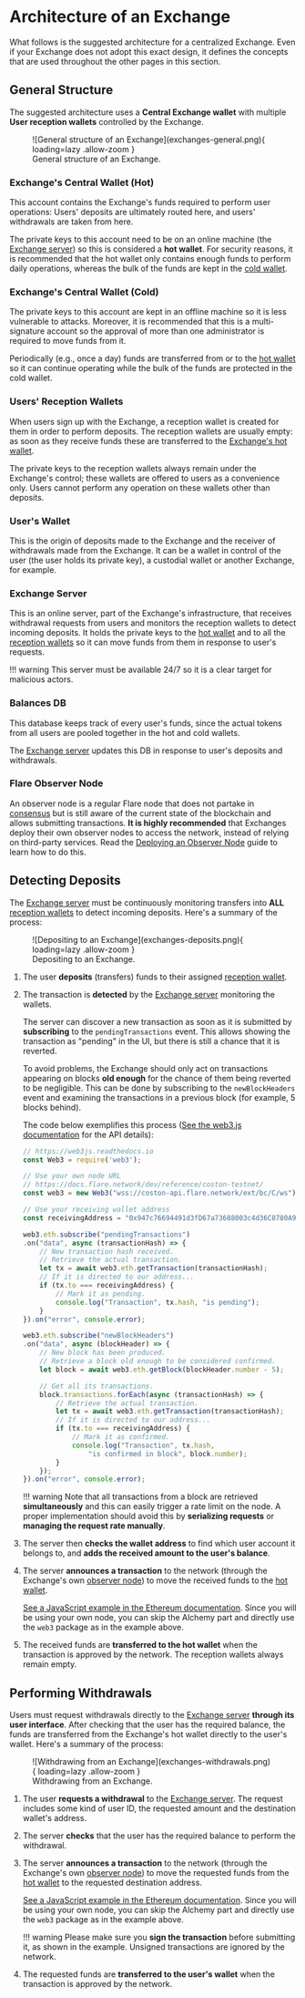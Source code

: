 # Architecture of an Exchange

What follows is the suggested architecture for a centralized Exchange. Even if your Exchange does not adopt this exact design, it defines the concepts that are used throughout the other pages in this section.

## General Structure

The suggested architecture uses a **Central Exchange wallet** with multiple **User reception wallets** controlled by the Exchange.

<figure markdown>
  ![General structure of an Exchange](exchanges-general.png){ loading=lazy .allow-zoom }
  <figcaption>General structure of an Exchange.</figcaption>
</figure>

### Exchange's Central Wallet (Hot)

This account contains the Exchange's funds required to perform user operations: Users' deposits are ultimately routed here, and users' withdrawals are taken from here.

The private keys to this account need to be on an online machine (the [Exchange server](#exchange-server)) so this is considered a **hot wallet**. For security reasons, it is recommended that the hot wallet only contains enough funds to perform daily operations, whereas the bulk of the funds are kept in the [cold wallet](#exchanges-central-wallet-cold).

### Exchange's Central Wallet (Cold)

The private keys to this account are kept in an offline machine so it is less vulnerable to attacks. Moreover, it is recommended that this is a multi-signature account so the approval of more than one administrator is required to move funds from it.

Periodically (e.g., once a day) funds are transferred from or to the [hot wallet](#exchanges-central-wallet-hot) so it can continue operating while the bulk of the funds are protected in the cold wallet.

### Users' Reception Wallets

When users sign up with the Exchange, a reception wallet is created for them in order to perform deposits. The reception wallets are usually empty: as soon as they receive funds these are transferred to the [Exchange's hot wallet](#exchanges-central-wallet-hot).

The private keys to the reception wallets always remain under the Exchange's control; these wallets are offered to users as a convenience only. Users cannot perform any operation on these wallets other than deposits.

### User's Wallet

This is the origin of deposits made to the Exchange and the receiver of withdrawals made from the Exchange. It can be a wallet in control of the user (the user holds its private key), a custodial wallet or another Exchange, for example.

### Exchange Server

This is an online server, part of the Exchange's infrastructure, that receives withdrawal requests from users and monitors the reception wallets to detect incoming deposits. It holds the private keys to the [hot wallet](#exchanges-central-wallet-hot) and to all the [reception wallets](#users-reception-wallets) so it can move funds from them in response to user's requests.

!!! warning
    This server must be available 24/7 so it is a clear target for malicious actors.

### Balances DB

This database keeps track of every user's funds, since the actual tokens from all users are pooled together in the hot and cold wallets.

The [Exchange server](#exchange-server) updates this DB in response to user's deposits and withdrawals.

### Flare Observer Node

An observer node is a regular Flare node that does not partake in [consensus](glossary.md#consensus) but is still aware of the current state of the blockchain and allows submitting transactions. **It is highly recommended** that Exchanges deploy their own observer nodes to access the network, instead of relying on third-party services. Read the [Deploying an Observer Node](../infra/observation/deploying.md) guide to learn how to do this.

## Detecting Deposits

The [Exchange server](#exchange-server) must be continuously monitoring transfers into **ALL** [reception wallets](#users-reception-wallets) to detect incoming deposits. Here's a summary of the process:

<figure markdown>
  ![Depositing to an Exchange](exchanges-deposits.png){ loading=lazy .allow-zoom }
  <figcaption>Depositing to an Exchange.</figcaption>
</figure>

1. The user **deposits** (transfers) funds to their assigned [reception wallet](#users-reception-wallets).

2. The transaction is **detected** by the [Exchange server](#exchange-server) monitoring the wallets.

    The server can discover a new transaction as soon as it is submitted by **subscribing** to the `pendingTransactions` event. This allows showing the transaction as "pending" in the UI, but there is still a chance that it is reverted.

    To avoid problems, the Exchange should only act on transactions appearing on blocks **old enough** for the chance of them being reverted to be negligible. This can be done by subscribing to the `newBlockHeaders` event and examining the transactions in a previous block (for example, 5 blocks behind).

    The code below exemplifies this process ([See the web3.js documentation](https://web3js.readthedocs.io) for the API details):

    ```  typescript
    // https://web3js.readthedocs.io
    const Web3 = require('web3');

    // Use your own node URL
    // https://docs.flare.network/dev/reference/coston-testnet/
    const web3 = new Web3("wss://coston-api.flare.network/ext/bc/C/ws");

    // Use your receiving wallet address
    const receivingAddress = "0x947c76694491d3fD67a73688003c4d36C8780A97";

    web3.eth.subscribe("pendingTransactions")
    .on("data", async (transactionHash) => {
        // New transaction hash received.
        // Retrieve the actual transaction.
        let tx = await web3.eth.getTransaction(transactionHash);
        // If it is directed to our address...
        if (tx.to === receivingAddress) {
            // Mark it as pending.
            console.log("Transaction", tx.hash, "is pending");
        }
    }).on("error", console.error);

    web3.eth.subscribe("newBlockHeaders")
    .on("data", async (blockHeader) => {
        // New block has been produced.
        // Retrieve a block old enough to be considered confirmed.
        let block = await web3.eth.getBlock(blockHeader.number - 5);

        // Get all its transactions.
        block.transactions.forEach(async (transactionHash) => {
            // Retrieve the actual transaction.
            let tx = await web3.eth.getTransaction(transactionHash);
            // If it is directed to our address...
            if (tx.to === receivingAddress) {
                // Mark it as confirmed.
                console.log("Transaction", tx.hash,
                    "is confirmed in block", block.number);
            }
        });
    }).on("error", console.error);
    ```

    !!! warning
        Note that all transactions from a block are retrieved **simultaneously** and this can easily trigger a rate limit on the node. A proper implementation should avoid this by **serializing requests** or **managing the request rate manually**.

3. The server then **checks the wallet address** to find which user account it belongs to, and **adds the received amount to the user's balance**.

4. The server **announces a transaction** to the network (through the Exchange's own [observer node](#flare-observer-node)) to move the received funds to the [hot wallet](#exchanges-central-wallet-hot).

    [See a JavaScript example in the Ethereum documentation](https://ethereum.org/en/developers/tutorials/sending-transactions-using-web3-and-alchemy/). Since you will be using your own node, you can skip the Alchemy part and directly use the `web3` package as in the example above.

5. The received funds are **transferred to the hot wallet** when the transaction is approved by the network. The reception wallets always remain empty.

## Performing Withdrawals

Users must request withdrawals directly to the [Exchange server](#exchange-server) **through its user interface**. After checking that the user has the required balance, the funds are transferred from the Exchange's hot wallet directly to the user's wallet. Here's a summary of the process:

<figure markdown>
  ![Withdrawing from an Exchange](exchanges-withdrawals.png){ loading=lazy .allow-zoom }
  <figcaption>Withdrawing from an Exchange.</figcaption>
</figure>

1. The user **requests a withdrawal** to the [Exchange server](#exchange-server). The request includes some kind of user ID, the requested amount and the destination wallet's address.

2. The server **checks** that the user has the required balance to perform the withdrawal.

3. The server **announces a transaction** to the network (through the Exchange's own [observer node](#flare-observer-node)) to move the requested funds from the [hot wallet](#exchanges-central-wallet-hot) to the requested destination address.

    [See a JavaScript example in the Ethereum documentation](https://ethereum.org/en/developers/tutorials/sending-transactions-using-web3-and-alchemy/). Since you will be using your own node, you can skip the Alchemy part and directly use the `web3` package as in the example above.

    !!! warning
        Please make sure you **sign the transaction** before submitting it, as shown in the example.
        Unsigned transactions are ignored by the network.

4. The requested funds are **transferred to the user's wallet** when the transaction is approved by the network.
